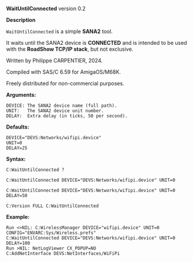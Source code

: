 **WaitUntilConnected** version 0.2

**Description**

`WaitUntilConnected` is a simple **SANA2** tool.

It waits until the SANA2 device is **CONNECTED** and is intended to be used with the **RoadShow TCP/IP stack**, but not exclusive.
 
Written by Philippe CARPENTIER, 2024.

Compiled with SAS/C 6.59 for AmigaOS/M68K.

Freely distributed for non-commercial purposes.

**Arguments:**

```
DEVICE: The SANA2 device name (full path).
UNIT:   The SANA2 device unit number.
DELAY:  Extra delay (in ticks, 50 per second).
```
 
**Defaults:**

```
DEVICE="DEVS:Networks/wifipi.device"
UNIT=0
DELAY=25
```
 
**Syntax:**

`C:WaitUntilConnected ?`

`C:WaitUntilConnected DEVICE="DEVS:Networks/wifipi.device" UNIT=0`

`C:WaitUntilConnected DEVICE="DEVS:Networks/wifipi.device" UNIT=0 DELAY=50`

`C:Version FULL C:WaitUntilConnected`
 
**Example:**

```
Run <>NIL: C:WirelessManager DEVICE="wifipi.device" UNIT=0 CONFIG="ENVARC:Sys/Wireless.prefs"
C:WaitUntilConnected DEVICE="DEVS:Networks/wifipi.device" UNIT=0 DELAY=100
Run >NIL: NetLogViewer CX_POPUP=NO
C:AddNetInterface DEVS:NetInterfaces/WiFiPi
```
